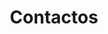 ---
title: "Contactos"
description : "this is a meta description"

# Homepage
homepage_enable: true
homepage_title: "Fale conosco"

# Section
class: "my-single-page"
background: "../img/headers/header4.jpg"

mobile : "962757100"
email : "cofragemsilva@hotmail.com"
location : "Lagoa, Portugal"
content : "Lorem ipsum dolor sit amet, consetetur sadipscing elitr, sed diam nonumy eirmod tempor invidunt ut labore et dolore magna"

draft: false
---